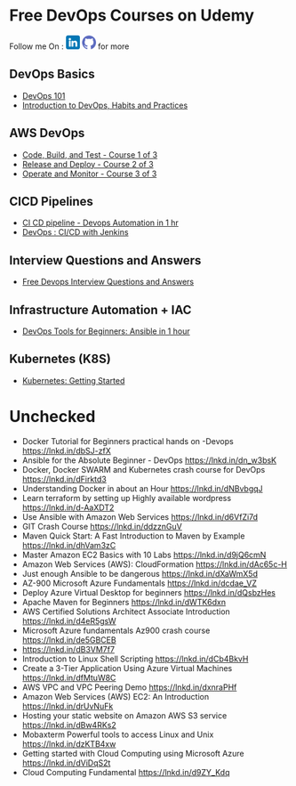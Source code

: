 # Free DevOps Courses on Udemy

Follow me On : [<img src="./img/linkedin.png" alt="LinkedIn Aatef Tasneem Khan" width="25" height="25">](https://www.linkedin.com/in/aateftasneem) [<img src="./img/github.png" alt="GitHub DevNOps" width="25" height="25">](https://github.com/aatef/DevNOps) for more

## DevOps Basics
- [DevOps 101](https://www.udemy.com/course/devops-101-buddy/)
- [Introduction to DevOps, Habits and Practices](https://www.udemy.com/course/introduction-to-devops-habits-practices-and-pipelines/)

## AWS DevOps
- [Code, Build, and Test - Course 1 of 3](https://www.udemy.com/course/devops-aws-code-build-test/)
- [Release and Deploy - Course 2 of 3](https://www.udemy.com/course/devops-aws-release-deploy/)
- [Operate and Monitor - Course 3 of 3](https://www.udemy.com/course/devops-aws-operate-monitor/)

## CICD Pipelines
- [CI CD pipeline - Devops Automation in 1 hr](https://www.udemy.com/course/ci-cd-pinepline-devops-automation-in-1-hr/)
- [DevOps : CI/CD with Jenkins](https://www.udemy.com/course/devops-cicd-with-jenkins/)

## Interview Questions and Answers
- [Free Devops Interview Questions and Answers](https://www.udemy.com/course/devops-interview-questions/)

## Infrastructure Automation + IAC
- [DevOps Tools for Beginners: Ansible in 1 hour](https://www.udemy.com/course/devops-tools-for-beginners-ansible-in-1-hour/)

## Kubernetes (K8S)
- [Kubernetes: Getting Started](https://www.udemy.com/course/kubernetes-getting-started/)

# Unchecked

- Docker Tutorial for Beginners practical hands on -Devops https://lnkd.in/dbSJ-zfX
- Ansible for the Absolute Beginner - DevOps https://lnkd.in/dn_w3bsK
- Docker, Docker SWARM and Kubernetes crash course for DevOps https://lnkd.in/dFirktd3
- Understanding Docker in about an Hour  https://lnkd.in/dNBvbgqJ
- Learn terraform by setting up Highly available wordpress https://lnkd.in/d-AaXDT2
- Use Ansible with Amazon Web Services https://lnkd.in/d6VfZi7d
- GIT Crash Course https://lnkd.in/ddzznGuV
- Maven Quick Start: A Fast Introduction to Maven by Example https://lnkd.in/dhVam3zC
- Master Amazon EC2 Basics with 10 Labs https://lnkd.in/d9jQ6cmN
- Amazon Web Services (AWS): CloudFormation https://lnkd.in/dAc65c-H
- Just enough Ansible to be dangerous https://lnkd.in/dXaWmX5d
- AZ-900 Microsoft Azure Fundamentals https://lnkd.in/dcdae_VZ
- Deploy Azure Virtual Desktop for beginners https://lnkd.in/dQsbzHes
- Apache Maven for Beginners https://lnkd.in/dWTK6dxn
- AWS Certified Solutions Architect Associate Introduction https://lnkd.in/d4eR5gsW
- Microsoft Azure fundamentals Az900 crash course https://lnkd.in/de5GBCEB
- https://lnkd.in/dB3VM7f7
- Introduction to Linux Shell Scripting https://lnkd.in/dCb4BkvH
- Create a 3-Tier Application Using Azure Virtual Machines https://lnkd.in/dfMtuW8C
- AWS VPC and VPC Peering Demo https://lnkd.in/dxnraPHf
- Amazon Web Services (AWS) EC2: An Introduction https://lnkd.in/drUvNuFk
- Hosting your static website on Amazon AWS S3 service https://lnkd.in/dBw4RKs2
- Mobaxterm Powerful tools to access Linux and Unix https://lnkd.in/dzKTB4xw
- Getting started with Cloud Computing using Microsoft Azure https://lnkd.in/dViDqS2t
- Cloud Computing Fundamental https://lnkd.in/d9ZY_Kdq
